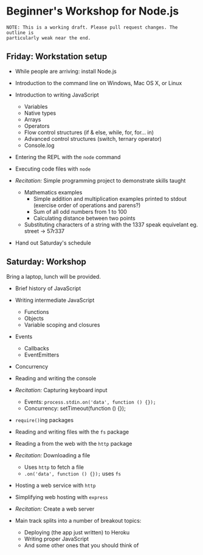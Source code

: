 # Beginner's Workshop for Node.js

```
NOTE: This is a working draft. Please pull request changes. The outline is 
particularly weak near the end.
```

## Friday: Workstation setup 

- While people are arriving: install Node.js

- Introduction to the command line on Windows, Mac OS X, or Linux
- Introduction to writing JavaScript
  - Variables
  - Native types
  - Arrays
  - Operators
  - Flow control structures (if & else, while, for, for... in)
  - Advanced control structures (switch, ternary operator)
  - Console.log
- Entering the REPL with the `node` command
- Executing code files with `node`
- *Recitation:* Simple programming project to demonstrate skills taught
  - Mathematics examples 
    - Simple addition and multiplication examples printed to stdout (exercise order of operations and parens?)
    - Sum of all odd numbers from 1 to 100
    - Calculating distance between two points
  - Substituting characters of a string with the 1337 speak equivelant eg. street -> 57r337
- Hand out Saturday's schedule

## Saturday: Workshop
Bring a laptop, lunch will be provided.

- Brief history of JavaScript
- Writing intermediate JavaScript
  - Functions
  - Objects
  - Variable scoping and closures
- Events
  - Callbacks
  - EventEmitters
- Concurrency
- Reading and writing the console
- *Recitation:* Capturing keyboard input
  - Events: `process.stdin.on('data', function () {});`
  - Concurrency: setTimeout(function () {});
- `require()`ing packages
- Reading and writing files with the `fs` package
- Reading a from the web with the `http` package
- *Recitation:* Downloading a file
  - Uses `http` to fetch a file
  - `.on('data', function () {});` uses `fs`
- Hosting a web service with `http`
- Simplifying web hosting with `express`
- *Recitation:* Create a web server

- Main track splits into a number of breakout topics:
  - Deploying (the app just written) to Heroku
  - Writing proper JavaScript
  - And some other ones that you should think of
